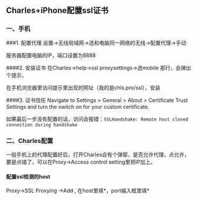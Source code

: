 ## Charles+iPhone配置ssl证书

### 一、手机

###1. 配置代理
设置->无线局域网->选和电脑同一网络的无线->配置代理->手动 

服务器配置电脑的IP，端口设置为8888

####2. 安装证书
在Charles->help->ssl proxysettings->选mobile 那行，会弹出个提示，

在手机浏览器里访问提示里出现的网址（我的是chls.pro/ssl），安装


####3. 证书信任
Navigate to Settings > General > About > Certificate Trust Settings and turn the switch on for your custom certificate.

如果最后一步没有配置的话，访问会报错：`SSLHandshake: Remote host closed connection during handshake`



### 二、Charles配置

一般手机上的代理配置好后，打开Charles会有个弹窗，是否允许代理，点允许，要是点错了，可以在Proxy->Access control setting里把IP加上。

#### 配置ssl检测的host 
Proxy->SSL Proxying ->Add , 在host里填*，port输入框里填*
